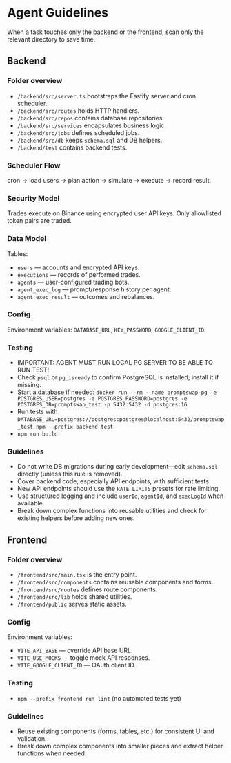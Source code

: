 # Agent Guidelines

When a task touches only the backend or the frontend, scan only the
relevant directory to save time.

## Backend

### Folder overview
- `/backend/src/server.ts` bootstraps the Fastify server and cron scheduler.
- `/backend/src/routes` holds HTTP handlers.
- `/backend/src/repos` contains database repositories.
- `/backend/src/services` encapsulates business logic.
- `/backend/src/jobs` defines scheduled jobs.
- `/backend/src/db` keeps `schema.sql` and DB helpers.
- `/backend/test` contains backend tests.

### Scheduler Flow
cron → load users → plan action → simulate → execute → record result.

### Security Model
Trades execute on Binance using encrypted user API keys.
Only allowlisted token pairs are traded.

### Data Model
Tables:
- `users` — accounts and encrypted API keys.
- `executions` — records of performed trades.
- `agents` — user-configured trading bots.
- `agent_exec_log` — prompt/response history per agent.
- `agent_exec_result` — outcomes and rebalances.

### Config
Environment variables: `DATABASE_URL`, `KEY_PASSWORD`, `GOOGLE_CLIENT_ID`.

### Testing
  - IMPORTANT: AGENT MUST RUN LOCAL PG SERVER TO BE ABLE TO RUN TEST!
  - Check `psql` or `pg_isready` to confirm PostgreSQL is installed; install it if missing.
  - Start a database if needed:
    `docker run --rm --name promptswap-pg -e POSTGRES_USER=postgres -e POSTGRES_PASSWORD=postgres -e POSTGRES_DB=promptswap_test -p 5432:5432 -d postgres:16`
  - Run tests with
    `DATABASE_URL=postgres://postgres:postgres@localhost:5432/promptswap_test npm --prefix backend test`.
  - `npm run build`

### Guidelines
- Do not write DB migrations during early development—edit `schema.sql` directly (unless this rule is removed).
- Cover backend code, especially API endpoints, with sufficient tests.
- New API endpoints should use the `RATE_LIMITS` presets for rate limiting.
- Use structured logging and include `userId`, `agentId`, and `execLogId` when available.
- Break down complex functions into reusable utilities and check for existing helpers before adding new ones.

## Frontend

### Folder overview
- `/frontend/src/main.tsx` is the entry point.
- `/frontend/src/components` contains reusable components and forms.
- `/frontend/src/routes` defines route components.
- `/frontend/src/lib` holds shared utilities.
- `/frontend/public` serves static assets.

### Config
Environment variables:
- `VITE_API_BASE` — override API base URL.
- `VITE_USE_MOCKS` — toggle mock API responses.
- `VITE_GOOGLE_CLIENT_ID` — OAuth client ID.

### Testing
- `npm --prefix frontend run lint`
  (no automated tests yet)

### Guidelines
- Reuse existing components (forms, tables, etc.) for consistent UI and validation.
- Break down complex components into smaller pieces and extract helper functions when needed.
